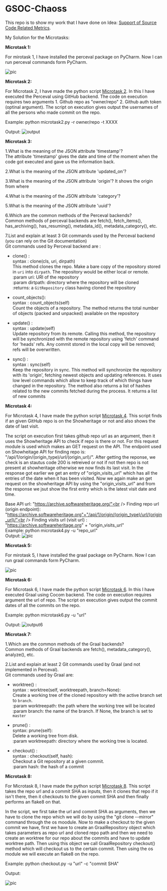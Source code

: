 # GSOC-Chaoss
This repo is to show my work that I have done on Idea: [Support of Source Code Related Metrics](https://github.com/chaoss/grimoirelab/issues/182).   

My Solution for the Microtasks:

**Microtask 1:**

For mirotask 1, I have installed the perceval package on PyCharm. Now I can run perceval commands form PyCharm.

![pic](Microtask1.png)

**Microtask 2:**

For Microtask 2, I have made the python script [Microtask 2](Microtask2.py). In this I have executed the Perceval using GitHub backend. 
The code on execution requires two arguments 1. Github repo as "owner/repo" 2. Github auth token (optinal argument).
The script on execution gives output the usernames of all the persons who made commit on the repo.

Example: python microtask2.py -r owner/repo -t XXXX

Output: 
![output](Output2.png)


**Microtask 3:**<br />


1.What is the meaning of the JSON attribute 'timestamp'?<br />
  The attribute 'timestamp' gives the date and time of the moment when the code got executed and gave us the information back.<br />

2.What is the meaning of the JSON attribute 'updated_on'?<br />
  

3.What is the meaning of the JSON attribute 'origin'?
  It shows the origin from where 

4.What is the meaning of the JSON attribute 'category'?

5.What is the meaning of the JSON attribute 'uuid'?

6.Which are the common methods of the Perceval backends?<br />
  Common methods of perceval backends are fetch(), fetch_items(), has_archiving(), has_resuming(), metadata_id(), metadata_category(), etc.<br />

7.List and explain at least 3 Git commands used by the Perceval backend (you can rely on the Git documentation)<br />
  Git commands used by Perceval backend are :<br />
  * clone() :<br />
    syntax : clone(cls, uri, dirpath)<br />
    This method clones the repo. Make a bare copy of the repository stored in `uri` into `dirpath`.
    The repository would be either local or remote.<br />
        :param uri: URI of the repository<br />
        :param dirtpath: directory where the repository will be cloned<br />
        :returns: a `GitRepository` class having cloned the repository<br />

  * count_objects():<br />
    syntax : count_objects(self)<br />
    Count the objects of a repository.
    The method returns the total number of objects (packed and unpacked) available on the repository<br />

  * update() :<br />
    syntax : update(self)<br />
    Update repository from its remote. Calling this method, the repository will be synchronized with the remote repository using 'fetch' command for 'heads' refs. Any commit stored in the local copy will be removed; refs will be overwritten.<br />

  * sync() : <br />
    syntax : sync(self)<br />
    Keep the repository in sync. This method will synchronize the repository with its 'origin', fetching newest objects and updating references. It uses low level commands which allow to keep track of which things    have changed in the repository. The method also returns a list of hashes related to the new commits fetched during the process. It returns a list of new commits<br />

**Microtask 4:**<br />


For Microtask 4, I have made the python script [Microtask 4](Microtask4.py). This script finds if an given GitHub repo is on the Showheritage or not and also shows the date of last visit.

The script on execution first takes github repo url as an argument, then it uses the Showheritage API to check if repo is there or not. For this request module is used which makes an GET request on the API. The endpoint used on Showheitage API for finding repo is: "/api/1/origin/(origin_type)/url/(origin_url)/". After getting the reponse, we check is an stautus code 200 is retreived or not if not then repo is not present at showheritage otherwise we now finds its last visit. In the response got earlier we get an entry of "origin_visits_url" which has all the entries of the date when it has been visited. Now we again make an get request on the showheritage API by using the "origin_visits_url" and from the response we jsut show the first entry which is the latest visit date and time.

Base API url: "https://archive.softwareheritage.org/"<br />
Finding repo url (origin endpoint): "https://archive.softwareheritage.org"+"/api/1/origin/(origin_type)/url/(origin_url)/"<br />
Finding visits url (visit url) : "https://archive.softwareheritage.org" + "origin_visits_url"
<br />
Example: python microtask4.py -u "repo_url"
<br />
Output: 
![pic](Output4.png)


**Microtask 5:**<br />


For mirotask 5, I have installed the graal package on PyCharm. Now I can run graal commands form PyCharm.

![pic](Microtask5.png)

**Microtask 6:**<br />


For Microtask 6, I have made the python script [Microtask 6](Microtask6.py). In this I have executed Graal using Cocom backend. 
The code on execution requires argument the url of repo. The script on execution gives output the commit dates of all the commits on the repo.

Example: python microtask6.py -u "url"

Output: 
![output6](output6.png)

**Microtask 7:**
<br />

1.Which are the common methods of the Graal backends?<br />
  Common methods of Graal backends are fetch(), metadata_category(), analyze(), etc.<br />

2.List and explain at least 2 Git commands used by Graal (and not implemented in Perceval).<br />
  Git commands used by Graal are: <br />
  * worktree() :<br />
    syntax : worktree(self, worktreepath, branch=None):<br />
    Create a working tree of the cloned repository with the active branch set to `branch`.<br />
        :param worktreepath: the path where the working tree will be located<br />
        :param branch: the name of the branch. If None, the branch is set to `master`<br />
    
  * prune() :<br />
    syntax: prune(self): <br />
    Delete a working tree from disk.<br />
    :param worktreepath: directory where the working tree is located.<br />

  * checkout() :<br />
    syntax : checkout(self, hash):<br />
    Checkout a Git repository at a given commit.<br />
    :param hash: the hash of a commit<br />
  
**Microtask 8:**


For Microtask 8, I have made the python script [Microtask 8](Microtask8.py). This script takes the repo url and a commit SHA as inputs, then it clones that repo if it isn't there, then it checkouts to the given commit SHA and then finally performs an flake8 on that.

In the script, we first take the url and commit SHA as arguments, then we have to clone the repo which we will do by using the "git clone --mirror" command through the os moodule. Now to make a checkout to the given commit we have, first we have to create an GraalRepository object which takes parameters as repo url and cloned repo path and then we need to create an worktree for our repo about the commits and have to update worktree path. Then using this object we call GraalRepository checkout() method  which will checkout us to the certain commit. Then using the os module we will execute an flake8 on the repo.

Example: python checkout.py -u "url" -c "commit SHA"

Output:

![pic](Output8.png)

